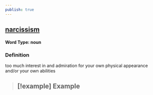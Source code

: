 ```yaml
---
publish: true
---
```

## [narcissism](https://dictionary.cambridge.org/dictionary/english/narcissism)

#### Word Type: noun
### Definition
too much interest in and admiration for your own physical appearance and/or your own abilities

>[!example] Example
> - 

